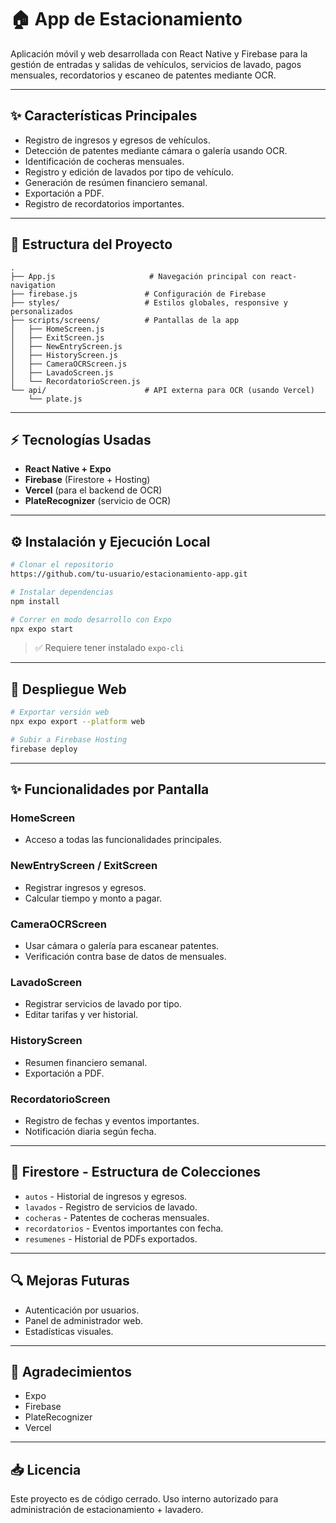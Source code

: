 # 🏠 App de Estacionamiento

Aplicación móvil y web desarrollada con React Native y Firebase para la gestión de entradas y salidas de vehículos, servicios de lavado, pagos mensuales, recordatorios y escaneo de patentes mediante OCR.

---

## ✨ Características Principales

* Registro de ingresos y egresos de vehículos.
* Detección de patentes mediante cámara o galería usando OCR.
* Identificación de cocheras mensuales.
* Registro y edición de lavados por tipo de vehículo.
* Generación de resúmen financiero semanal.
* Exportación a PDF.
* Registro de recordatorios importantes.

---

## 📂 Estructura del Proyecto

```
.
├── App.js                     # Navegación principal con react-navigation
├── firebase.js               # Configuración de Firebase
├── styles/                   # Estilos globales, responsive y personalizados
├── scripts/screens/          # Pantallas de la app
│   ├── HomeScreen.js
│   ├── ExitScreen.js
│   ├── NewEntryScreen.js
│   ├── HistoryScreen.js
│   ├── CameraOCRScreen.js
│   ├── LavadoScreen.js
│   └── RecordatorioScreen.js
└── api/                      # API externa para OCR (usando Vercel)
    └── plate.js
```

---

## ⚡ Tecnologías Usadas

* **React Native + Expo**
* **Firebase** (Firestore + Hosting)
* **Vercel** (para el backend de OCR)
* **PlateRecognizer** (servicio de OCR)

---

## ⚙ Instalación y Ejecución Local

```bash
# Clonar el repositorio
https://github.com/tu-usuario/estacionamiento-app.git

# Instalar dependencias
npm install

# Correr en modo desarrollo con Expo
npx expo start
```

> ✅ Requiere tener instalado `expo-cli`

---

## 🚀 Despliegue Web

```bash
# Exportar versión web
npx expo export --platform web

# Subir a Firebase Hosting
firebase deploy
```

---

## ✨ Funcionalidades por Pantalla

### HomeScreen

* Acceso a todas las funcionalidades principales.

### NewEntryScreen / ExitScreen

* Registrar ingresos y egresos.
* Calcular tiempo y monto a pagar.

### CameraOCRScreen

* Usar cámara o galería para escanear patentes.
* Verificación contra base de datos de mensuales.

### LavadoScreen

* Registrar servicios de lavado por tipo.
* Editar tarifas y ver historial.

### HistoryScreen

* Resumen financiero semanal.
* Exportación a PDF.

### RecordatorioScreen

* Registro de fechas y eventos importantes.
* Notificación diaria según fecha.

---

## 📂 Firestore - Estructura de Colecciones

* `autos` - Historial de ingresos y egresos.
* `lavados` - Registro de servicios de lavado.
* `cocheras` - Patentes de cocheras mensuales.
* `recordatorios` - Eventos importantes con fecha.
* `resumenes` - Historial de PDFs exportados.

---

## 🔍 Mejoras Futuras

* Autenticación por usuarios.
* Panel de administrador web.
* Estadísticas visuales.

---

## 🙏 Agradecimientos

* Expo
* Firebase
* PlateRecognizer
* Vercel

---

## 📥 Licencia

Este proyecto es de código cerrado. Uso interno autorizado para administración de estacionamiento + lavadero.
